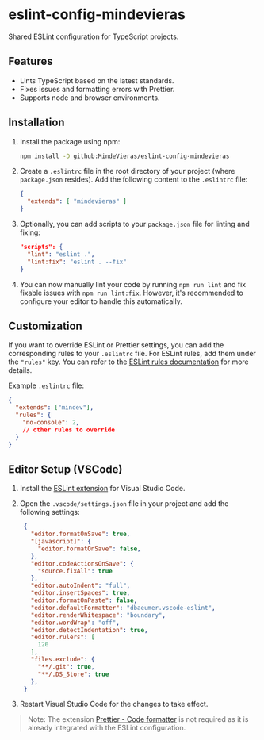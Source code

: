 # eslint-config-mindevieras

Shared ESLint configuration for TypeScript projects.

## Features

- Lints TypeScript based on the latest standards.
- Fixes issues and formatting errors with Prettier.
- Supports node and browser environments.

## Installation

1. Install the package using npm:

   ```bash
   npm install -D github:MindeVieras/eslint-config-mindevieras
   ```

2. Create a `.eslintrc` file in the root directory of your project (where `package.json` resides). Add the following content to the `.eslintrc` file:

   ```json
   {
     "extends": [ "mindevieras" ]
   }
   ```

3. Optionally, you can add scripts to your `package.json` file for linting and fixing:

   ```json
   "scripts": {
     "lint": "eslint .",
     "lint:fix": "eslint . --fix"
   }
   ```

4. You can now manually lint your code by running `npm run lint` and fix fixable issues with `npm run lint:fix`. However, it's recommended to configure your editor to handle this automatically.

## Customization

If you want to override ESLint or Prettier settings, you can add the corresponding rules to your `.eslintrc` file. For ESLint rules, add them under the `"rules"` key. You can refer to the [ESLint rules documentation](https://eslint.org/docs/rules/) for more details.

Example `.eslintrc` file:

```json
{
  "extends": ["mindev"],
  "rules": {
    "no-console": 2,
    // other rules to override
  }
}
```

## Editor Setup (VSCode)

1. Install the [ESLint extension](https://marketplace.visualstudio.com/items?itemName=dbaeumer.vscode-eslint) for Visual Studio Code.

2. Open the `.vscode/settings.json` file in your project and add the following settings:

   ```json
    {
      "editor.formatOnSave": true,
      "[javascript]": {
        "editor.formatOnSave": false,
      },
      "editor.codeActionsOnSave": {
        "source.fixAll": true
      },
      "editor.autoIndent": "full",
      "editor.insertSpaces": true,
      "editor.formatOnPaste": false,
      "editor.defaultFormatter": "dbaeumer.vscode-eslint",
      "editor.renderWhitespace": "boundary",
      "editor.wordWrap": "off",
      "editor.detectIndentation": true,
      "editor.rulers": [
        120
      ],
      "files.exclude": {
        "**/.git": true,
        "**/.DS_Store": true
      },
    }
   ```

3. Restart Visual Studio Code for the changes to take effect.

> Note: The extension [Prettier - Code formatter](https://marketplace.visualstudio.com/items?itemName=esbenp.prettier-vscode) is not required as it is already integrated with the ESLint configuration.